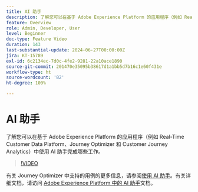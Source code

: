 ```yaml
---
title: AI 助手
description: 了解您可以在基于 Adobe Experience Platform 的应用程序（例如 Real-Time Customer Data Platform、Journey Optimizer 和 Customer Journey Analytics）中使用 AI 助手完成哪些工作。
feature: Overview
role: Admin, Developer, User
level: Beginner
doc-type: Feature Video
duration: 143
last-substantial-update: 2024-06-27T00:00:00Z
jira: KT-15789
exl-id: 6c2134ec-7d0c-4fe2-9281-22a10ace1890
source-git-commit: 201470e35095b38617d1a1bb5d7b16c1e60f431e
workflow-type: ht
source-wordcount: '82'
ht-degree: 100%

---
```


# AI 助手

了解您可以在基于 Adobe Experience Platform 的应用程序（例如 Real-Time Customer Data Platform、Journey Optimizer 和 Customer Journey Analytics）中使用 AI 助手完成哪些工作。

>[!VIDEO](https://video.tv.adobe.com/v/3429845/?learn=on)

有关 Journey Optimizer 中支持的用例的更多信息，请参阅[使用 AI 助手](https://experienceleague.adobe.com/zh-hans/docs/journey-optimizer/using/get-started/ai-assistant)。有关详细文档，请访问 [Adobe Experience Platform 中的 AI 助手](https://experienceleague.adobe.com/zh-hans/docs/experience-platform/ai-assistant/home)文档。

